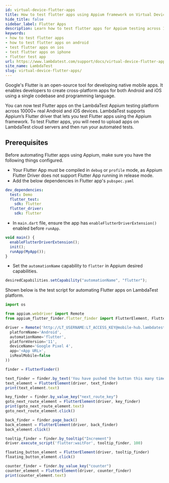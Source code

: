 ```yaml
---
id: virtual-device-flutter-apps
title: How to test flutter apps using Appium framework on Virtual Devices
hide_title: false
sidebar_label: Flutter Apps
description: Learn how to test flutter apps for Appium testing across 10000+ real Android and iOS devices for virtual devices
keywords:
- how to test flutter apps
- how to test flutter apps on android
- test flutter apps on ios
- test flutter apps on iphone
- flutter test app
url: https://www.lambdatest.com/support/docs/virtual-device-flutter-apps/
site_name: LambdaTest
slug: virtual-device-flutter-apps/
---
```


<script type="application/ld+json"
      dangerouslySetInnerHTML={{ __html: JSON.stringify({
       "@context": "https://schema.org",
        "@type": "BreadcrumbList",
        "itemListElement": [{
          "@type": "ListItem",
          "position": 1,
          "name": "Home",
          "item": "https://www.lambdatest.com"
        },{
          "@type": "ListItem",
          "position": 2,
          "name": "Support",
          "item": "https://www.lambdatest.com/support/docs/"
        },{
          "@type": "ListItem",
          "position": 3,
          "name": "Virtual Devices Flutter Apps With Appium",
          "item": "https://www.lambdatest.com/support/docs/virtual-device-flutter-apps/"
        }]
      })
    }}
></script>
Google's Flutter is an open-source tool for developing native mobile apps. It enables developers to create cross-platform apps for both Android and iOS using a single codebase and programming language.

You can now test Flutter apps on the LambdaTest Appium testing platform across 10000+ real Android and iOS devices. LambdaTest supports Appium’s Flutter driver that lets you test Flutter apps using the Appium framework. To test Flutter apps, you will need to upload apps on LambdaTest cloud servers and then run your automated tests. 

## Prerequisites

Before automating Flutter apps using Appium, make sure you have the following things configured.
- Your Flutter App must be compiled in `debug` or `profile` mode, as  Appium Flutter Driver does not support Flutter App running in release mode. 
- Add the below dependencies in Flutter app's `pubspec.yaml`

```yaml
dev_dependencies:
  test: Demo
  flutter_test:
    sdk: flutter
  flutter_driver:
    sdk: flutter
```

- In `main.dart` file, ensure the app has `enableFlutterDriverExtension()` enabled before `runApp`.

```javascript
void main() {
  enableFlutterDriverExtension();
  init();
  runApp(MyApp());
}
 ```

- Set the `automationName` capability to `flutter` in Appium desired capabilities.

```javascript
desiredCapabilities.setCapability("automationName", "flutter");
```

Shown below is the test script for automating Flutter apps on LambdaTest platform.

```javascript
import os

from appium.webdriver import Remote
from appium_flutter_finder.flutter_finder import FlutterElement, FlutterFinder

driver = Remote('http://LT_USERNAME:LT_ACCESS_KEY@mobile-hub.lambdatest.com/wd/hub/', dict(
  platformName='Android',
  automationName='flutter',
  platformVersion='11',
  deviceName='Google Pixel 4',
  app='<App URL>',
  isRealMobile=false
))

finder = FlutterFinder()

text_finder = finder.by_text('You have pushed the button this many times:')
text_element = FlutterElement(driver, text_finder)
print(text_element.text)

key_finder = finder.by_value_key("next_route_key")
goto_next_route_element = FlutterElement(driver, key_finder)
print(goto_next_route_element.text)
goto_next_route_element.click()

back_finder = finder.page_back()
back_element = FlutterElement(driver, back_finder)
back_element.click()

tooltip_finder = finder.by_tooltip("Increment")
driver.execute_script('flutter:waitFor', tooltip_finder, 100)

floating_button_element = FlutterElement(driver, tooltip_finder)
floating_button_element.click()

counter_finder = finder.by_value_key("counter")
counter_element = FlutterElement(driver, counter_finder)
print(counter_element.text)
```
